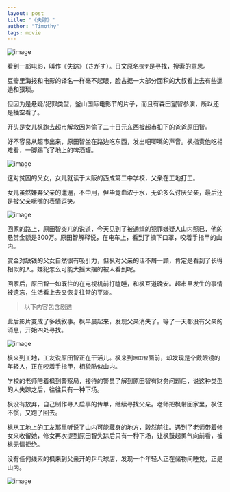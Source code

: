 ```yaml
---
layout: post
title: "《失踪》"
author: "Timothy"
tags: movie 
---
```


![image](https://user-images.githubusercontent.com/106022681/185012389-5155d1ac-9610-40f8-8e66-865c8958a864.png)

看到一部电影，叫作《失踪》（さがす）。日文原名`探す`是寻找，搜索的意思。

豆瓣里海报和电影的译名一样毫不起眼，脸占据一大部分面积的大叔看上去有些邋遢和猥琐。

但因为是悬疑/犯罪类型，釜山国际电影节的片子，而且有森田望智参演，所以还是抽空看了。

开头是女儿枫跑去超市解救因为偷了二十日元东西被超市扣下的爸爸原田智。

好不容易从超市出来，原田智坐在路边吃东西，发出吧唧嘴的声音。枫指责他吃相难看，一脚踢飞了地上的啤酒罐。

![image](https://user-images.githubusercontent.com/106022681/185029484-f3d53819-065a-4023-8789-248af4cf6940.png)

这对贫困的父女，女儿就读于大阪的西成第二中学校，父亲在工地打工。

女儿虽然嫌弃父亲的邋遢，不中用，但毕竟血浓于水，无论多么讨厌父亲，最后还是被父亲噘嘴的表情逗笑。

![image](https://user-images.githubusercontent.com/106022681/185013374-b7d96962-c73e-4970-877d-43f44e060c8d.png)

回家的路上，原田智突兀的说道，今天见到了被通缉的犯罪嫌疑人山内照巳，他的悬赏金额是300万。原田智解释说，在电车上，看到了摘下口罩，咬着手指甲的山内。

赏金对缺钱的父女自然很有吸引力，但枫对父亲的话不屑一顾，肯定是看到了长得相似的人。嫌犯怎么可能大摇大摆的被人看到呢。

回家后，原田智一如既往的在电视机前打瞌睡，和枫互道晚安。超市里发生的事情被遗忘，生活看上去又恢复往常的平淡。

> 以下内容包含剧透

此后影片变成了多线叙事。枫早晨起来，发现父亲消失了。等了一天都没有父亲的消息，开始四处寻找。

![image](https://user-images.githubusercontent.com/106022681/185013091-27085f63-665c-4574-a688-9e83f75af203.png)

枫来到工地，工友说原田智正在干活儿。枫来到`原田智`面前，却发现是个戴眼镜的年轻人，正在咬着手指甲，相貌酷似山内。

学校的老师陪着枫到警察局，接待的警员了解到原田智有财务问题后，说这种类型的人失踪之后，往往只有一种下场。

枫没有放弃，自己制作寻人启事的传单，继续寻找父亲。老师把枫带回家里，枫住不惯，又跑了回去。

枫从工地上的工友那里听说了山内可能藏身的地方，毅然前往。遇到了老师带着修女来收留她，修女再次提到原田智失踪后只有一种下场，让枫鼓起勇气向前看，被枫无情拒绝。

没有任何线索的枫来到父亲开的乒乓球店，发现一个年轻人正在储物间睡觉，正是山内。

![image](https://user-images.githubusercontent.com/106022681/185030700-dca61de8-5ad4-4aad-ad1c-a018346b81f9.png)







